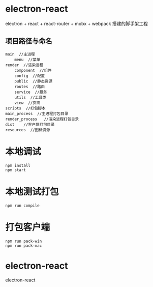 # electron-react

electron + react + react-router + mobx + webpack 搭建的脚手架工程

## 项目路径与命名

```
main  //主进程
    menu  //菜单
render  //渲染进程
    component  //组件
    config  //配置
    public  //静态资源
    routes  //路由
    service  //服务
    utils  //工具类
    view  //页面
scripts  //打包脚本
main_process  //主进程打包目录
render_process   //渲染进程打包目录
dist    //客户端打包目录
resources  //图标资源
```

# 本地调试

```
npm install
npm start
```

# 本地测试打包

```
npm run compile
```

# 打包客户端

```
npm run pack-win
npm run pack-mac
```
# electron-react
electron-react
